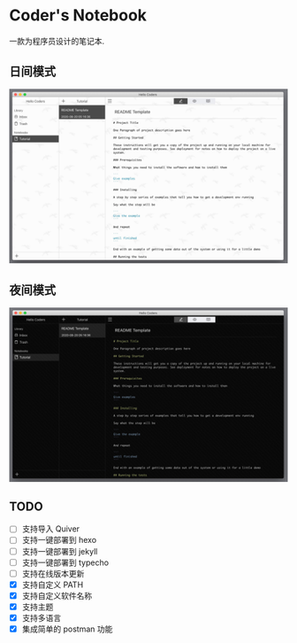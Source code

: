 # Coder's Notebook

一款为程序员设计的笔记本.

## 日间模式
![](./docs/preview1.jpg)


## 夜间模式
![](./docs/preview2.jpg)

## TODO
+ [ ] 支持导入 Quiver
+ [ ] 支持一键部署到 hexo
+ [ ] 支持一键部署到 jekyll
+ [ ] 支持一键部署到 typecho
+ [ ] 支持在线版本更新
+ [x] 支持自定义 PATH
+ [x] 支持自定义软件名称
+ [x] 支持主题
+ [x] 支持多语言
+ [x] 集成简单的 postman 功能
